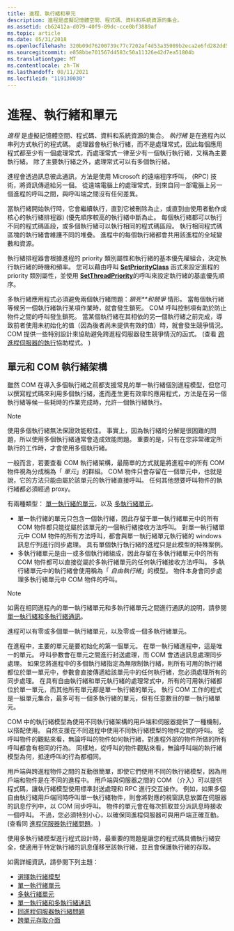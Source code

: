 ```yaml
---
title: 進程、執行緒和單元
description: 進程是虛擬記憶體空間、程式碼、資料和系統資源的集合。
ms.assetid: cb62412a-d079-40f9-89dc-cce0bf3889af
ms.topic: article
ms.date: 05/31/2018
ms.openlocfilehash: 320b09d76200739c77c7202af4d53a35089b2eca2e6fd282dd507f048aa7a10b
ms.sourcegitcommit: e858bbe701567d4583c50a11326e42d7ea51804b
ms.translationtype: MT
ms.contentlocale: zh-TW
ms.lasthandoff: 08/11/2021
ms.locfileid: "119130030"
---
```

# <a name="processes-threads-and-apartments"></a>進程、執行緒和單元

*進程* 是虛擬記憶體空間、程式碼、資料和系統資源的集合。 *執行緒* 是在進程內以串列方式執行的程式碼。 處理器會執行執行緒，而不是處理常式，因此每個應用程式都至少有一個處理常式，而處理常式一律至少有一個執行執行緒，又稱為主要執行緒。 除了主要執行緒之外，處理常式可以有多個執行緒。

進程會透過訊息彼此通訊，方法是使用 Microsoft 的遠端程序呼叫， (RPC) 技術，將資訊傳遞給另一個。 從遠端電腦上的處理常式，到來自同一部電腦上另一個進程的呼叫之間，與呼叫端之間沒有任何差異。

當執行緒開始執行時，它會繼續執行，直到它被刪除為止，或直到由使用者動作或核心的執行緒排程器)  (優先順序較高的執行緒中斷為止。 每個執行緒都可以執行不同的程式碼區段，或多個執行緒可以執行相同的程式碼區段。 執行相同程式碼區塊的執行緒會維護不同的堆疊。 進程中的每個執行緒都會共用該進程的全域變數和資源。

執行緒排程器會根據進程的 priority 類別屬性和執行緒的基本優先權組合，決定執行執行緒的時機和頻率。 您可以藉由呼叫 [**SetPriorityClass**](/windows/desktop/api/processthreadsapi/nf-processthreadsapi-setpriorityclass) 函式來設定進程的 priority 類別屬性，並使用 [**SetThreadPriority**](/windows/desktop/api/processthreadsapi/nf-processthreadsapi-setthreadpriority)的呼叫來設定執行緒的基底優先順序。

多執行緒應用程式必須避免兩個執行緒問題：*鎖死**和競爭* 情形。 當每個執行緒等候另一個執行緒執行某項作業時，就會發生鎖死。 COM 呼叫控制項有助於防止物件之間的呼叫發生鎖死。 當某個執行緒在其相依的另一個執行緒之前完成，導致前者使用未初始化的值（因為後者尚未提供有效的值）時，就會發生競爭情況。 COM 提供一些特別設計來協助避免跨進程伺服器發生競爭情況的函式。  (查看 [跨進程伺服器的執行](out-of-process-server-implementation-helpers.md)協助程式。 ) 

## <a name="the-apartment-and-the-com-threading-architecture"></a>單元和 COM 執行緒架構

雖然 COM 在導入多個執行緒之前都支援常見的單一執行緒個別進程模型，但您可以撰寫程式碼來利用多個執行緒，進而產生更有效率的應用程式，方法是在另一個執行緒等候一些耗時的作業完成時，允許一個執行緒執行。

> [!Note]  
> 使用多個執行緒無法保證效能較佳。 事實上，因為執行緒的分解是很困難的問題，所以使用多個執行緒通常會造成效能問題。 重要的是，只有在您非常確定所執行的工作時，才會使用多個執行緒。

 

一般而言，若要查看 COM 執行緒架構，最簡單的方式就是將進程中的所有 COM 物件視為分成稱為「 *單元*」的群組。 COM 物件只會存留在一個單元中，也就是說，它的方法只能由屬於該單元的執行緒直接呼叫。 任何其他想要呼叫物件的執行緒都必須經過 proxy。

有兩種類型： [單一執行緒的單元](single-threaded-apartments.md)，以及 [多執行緒單元](multithreaded-apartments.md)。

-   單一執行緒的單元只包含一個執行緒，因此存留于單一執行緒單元中的所有 COM 物件都只能從屬於該單元的一個執行緒接收方法呼叫。 對單一執行緒單元中 COM 物件的所有方法呼叫，都會與單一執行緒單元執行緒的 windows 訊息佇列進行同步處理。 具有單個執行執行緒的進程只是此模型的特殊案例。
-   多執行緒單元是由一或多個執行緒組成，因此存留在多執行緒單元中的所有 COM 物件都可以直接從屬於多執行緒單元的任何執行緒接收方法呼叫。 多執行緒單元中的執行緒會使用稱為「 *自由執行緒*」的模型。 物件本身會同步處理多執行緒單元中 COM 物件的呼叫。

> [!Note]  
> 如需在相同進程內的單一執行緒單元和多執行緒單元之間進行通訊的說明，請參閱 [單一執行緒和多執行緒通訊](single-threaded-and-multithreaded-communication.md)。

 

進程可以有零或多個單一執行緒單元，以及零或一個多執行緒單元。

在進程中，主要的單元是要初始化的第一個單元。 在單一執行緒進程中，這是唯一的單元。 呼叫參數會在單元之間進行封送處理，而 COM 會透過訊息處理同步處理。 如果您將進程中的多個執行緒指定為無限制執行緒，則所有可用的執行緒都位於單一單元中，參數會直接傳遞給該單元中的任何執行緒，您必須處理所有的同步處理。 在具有自由執行緒和單元執行緒的處理常式中，所有的可用執行緒都位於單一單元，而其他所有單元都是單一執行緒的單元。 執行 COM 工作的程式是一組單元集合，最多可有一個多執行緒的單元，但有任意數目的單一執行緒單元。

COM 中的執行緒模型為使用不同執行緒架構的用戶端和伺服器提供了一種機制，以搭配使用。 自然支援在不同進程中使用不同執行緒模型的物件之間的呼叫。 從呼叫物件的觀點來看，無論呼叫的物件如何執行緒，對進程外部的物件所做的所有呼叫都會有相同的行為。 同樣地，從呼叫的物件觀點來看，無論呼叫端的執行緒模型為何，抵達呼叫的行為都相同。

用戶端與跨進程物件之間的互動很簡單，即使它們使用不同的執行緒模型，因為用戶端和物件是在不同的進程中。 用戶端與伺服器之間的 COM （介入）可以提供程式碼，讓執行緒模型使用標準封送處理和 RPC 進行交互操作。 例如，如果多個自由執行緒用戶端同時呼叫單一執行緒物件，則會將對應的視窗訊息放置在伺服器的訊息佇列中，以 COM 同步呼叫。 物件的單元會在每次抓取並分派訊息時接收一個呼叫。 不過，您必須特別小心，以確保同進程伺服器可與用戶端正確互動。  (查看同 [進程伺服器執行緒問題](in-process-server-threading-issues.md)。 ) 

使用多執行緒模型進行程式設計時，最重要的問題是讓您的程式碼具備執行緒安全，使適用于特定執行緒的訊息僅移至該執行緒，並且會保護執行緒的存取。

如需詳細資訊，請參閱下列主題：

-   [選擇執行緒模型](choosing-the-threading-model.md)
-   [單一執行緒單元](single-threaded-apartments.md)
-   [多執行緒單元](multithreaded-apartments.md)
-   [單一執行緒和多執行緒通訊](single-threaded-and-multithreaded-communication.md)
-   [同進程伺服器執行緒問題](in-process-server-threading-issues.md)
-   [跨單元存取介面](accessing-interfaces-across-apartments.md)

 

 